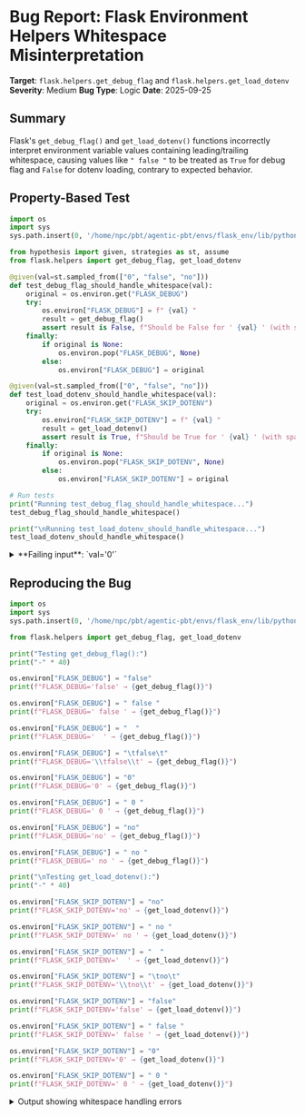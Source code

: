 # Bug Report: Flask Environment Helpers Whitespace Misinterpretation

**Target**: `flask.helpers.get_debug_flag` and `flask.helpers.get_load_dotenv`
**Severity**: Medium
**Bug Type**: Logic
**Date**: 2025-09-25

## Summary

Flask's `get_debug_flag()` and `get_load_dotenv()` functions incorrectly interpret environment variable values containing leading/trailing whitespace, causing values like `" false "` to be treated as `True` for debug flag and `False` for dotenv loading, contrary to expected behavior.

## Property-Based Test

```python
import os
import sys
sys.path.insert(0, '/home/npc/pbt/agentic-pbt/envs/flask_env/lib/python3.13/site-packages')

from hypothesis import given, strategies as st, assume
from flask.helpers import get_debug_flag, get_load_dotenv

@given(val=st.sampled_from(["0", "false", "no"]))
def test_debug_flag_should_handle_whitespace(val):
    original = os.environ.get("FLASK_DEBUG")
    try:
        os.environ["FLASK_DEBUG"] = f" {val} "
        result = get_debug_flag()
        assert result is False, f"Should be False for ' {val} ' (with spaces)"
    finally:
        if original is None:
            os.environ.pop("FLASK_DEBUG", None)
        else:
            os.environ["FLASK_DEBUG"] = original

@given(val=st.sampled_from(["0", "false", "no"]))
def test_load_dotenv_should_handle_whitespace(val):
    original = os.environ.get("FLASK_SKIP_DOTENV")
    try:
        os.environ["FLASK_SKIP_DOTENV"] = f" {val} "
        result = get_load_dotenv()
        assert result is True, f"Should be True for ' {val} ' (with spaces)"
    finally:
        if original is None:
            os.environ.pop("FLASK_SKIP_DOTENV", None)
        else:
            os.environ["FLASK_SKIP_DOTENV"] = original

# Run tests
print("Running test_debug_flag_should_handle_whitespace...")
test_debug_flag_should_handle_whitespace()

print("\nRunning test_load_dotenv_should_handle_whitespace...")
test_load_dotenv_should_handle_whitespace()
```

<details>

<summary>
**Failing input**: `val='0'`
</summary>
```
Running test_debug_flag_should_handle_whitespace...
Traceback (most recent call last):
  File "/home/npc/pbt/agentic-pbt/worker_/10/hypo.py", line 36, in <module>
    test_debug_flag_should_handle_whitespace()
    ~~~~~~~~~~~~~~~~~~~~~~~~~~~~~~~~~~~~~~~~^^
  File "/home/npc/pbt/agentic-pbt/worker_/10/hypo.py", line 9, in test_debug_flag_should_handle_whitespace
    def test_debug_flag_should_handle_whitespace(val):
                   ^^^
  File "/home/npc/pbt/agentic-pbt/envs/flask_env/lib/python3.13/site-packages/hypothesis/core.py", line 2124, in wrapped_test
    raise the_error_hypothesis_found
  File "/home/npc/pbt/agentic-pbt/worker_/10/hypo.py", line 14, in test_debug_flag_should_handle_whitespace
    assert result is False, f"Should be False for ' {val} ' (with spaces)"
           ^^^^^^^^^^^^^^^
AssertionError: Should be False for ' 0 ' (with spaces)
Falsifying example: test_debug_flag_should_handle_whitespace(
    val='0',
)
```
</details>

## Reproducing the Bug

```python
import os
import sys
sys.path.insert(0, '/home/npc/pbt/agentic-pbt/envs/flask_env/lib/python3.13/site-packages')

from flask.helpers import get_debug_flag, get_load_dotenv

print("Testing get_debug_flag():")
print("-" * 40)

os.environ["FLASK_DEBUG"] = "false"
print(f"FLASK_DEBUG='false' → {get_debug_flag()}")

os.environ["FLASK_DEBUG"] = " false "
print(f"FLASK_DEBUG=' false ' → {get_debug_flag()}")

os.environ["FLASK_DEBUG"] = "  "
print(f"FLASK_DEBUG='  ' → {get_debug_flag()}")

os.environ["FLASK_DEBUG"] = "\tfalse\t"
print(f"FLASK_DEBUG='\\tfalse\\t' → {get_debug_flag()}")

os.environ["FLASK_DEBUG"] = "0"
print(f"FLASK_DEBUG='0' → {get_debug_flag()}")

os.environ["FLASK_DEBUG"] = " 0 "
print(f"FLASK_DEBUG=' 0 ' → {get_debug_flag()}")

os.environ["FLASK_DEBUG"] = "no"
print(f"FLASK_DEBUG='no' → {get_debug_flag()}")

os.environ["FLASK_DEBUG"] = " no "
print(f"FLASK_DEBUG=' no ' → {get_debug_flag()}")

print("\nTesting get_load_dotenv():")
print("-" * 40)

os.environ["FLASK_SKIP_DOTENV"] = "no"
print(f"FLASK_SKIP_DOTENV='no' → {get_load_dotenv()}")

os.environ["FLASK_SKIP_DOTENV"] = " no "
print(f"FLASK_SKIP_DOTENV=' no ' → {get_load_dotenv()}")

os.environ["FLASK_SKIP_DOTENV"] = "  "
print(f"FLASK_SKIP_DOTENV='  ' → {get_load_dotenv()}")

os.environ["FLASK_SKIP_DOTENV"] = "\tno\t"
print(f"FLASK_SKIP_DOTENV='\\tno\\t' → {get_load_dotenv()}")

os.environ["FLASK_SKIP_DOTENV"] = "false"
print(f"FLASK_SKIP_DOTENV='false' → {get_load_dotenv()}")

os.environ["FLASK_SKIP_DOTENV"] = " false "
print(f"FLASK_SKIP_DOTENV=' false ' → {get_load_dotenv()}")

os.environ["FLASK_SKIP_DOTENV"] = "0"
print(f"FLASK_SKIP_DOTENV='0' → {get_load_dotenv()}")

os.environ["FLASK_SKIP_DOTENV"] = " 0 "
print(f"FLASK_SKIP_DOTENV=' 0 ' → {get_load_dotenv()}")
```

<details>

<summary>
Output showing whitespace handling errors
</summary>
```
Testing get_debug_flag():
----------------------------------------
FLASK_DEBUG='false' → False
FLASK_DEBUG=' false ' → True
FLASK_DEBUG='  ' → True
FLASK_DEBUG='\tfalse\t' → True
FLASK_DEBUG='0' → False
FLASK_DEBUG=' 0 ' → True
FLASK_DEBUG='no' → False
FLASK_DEBUG=' no ' → True

Testing get_load_dotenv():
----------------------------------------
FLASK_SKIP_DOTENV='no' → True
FLASK_SKIP_DOTENV=' no ' → False
FLASK_SKIP_DOTENV='  ' → False
FLASK_SKIP_DOTENV='\tno\t' → False
FLASK_SKIP_DOTENV='false' → True
FLASK_SKIP_DOTENV=' false ' → False
FLASK_SKIP_DOTENV='0' → True
FLASK_SKIP_DOTENV=' 0 ' → False
```
</details>

## Why This Is A Bug

This bug violates expected behavior because environment variables containing whitespace around common "falsy" values are misinterpreted:

1. **For `get_debug_flag()`**: Values like `" false "`, `" 0 "`, and `" no "` with surrounding whitespace return `True` instead of `False`. This means debug mode could be accidentally enabled in production if the environment variable has whitespace.

2. **For `get_load_dotenv()`**: Values like `" no "`, `" false "`, and `" 0 "` with surrounding whitespace return `False` instead of `True`. This inverts the expected behavior for loading dotenv files.

3. **Whitespace-only values**: Strings containing only whitespace like `"  "` are treated as truthy non-empty values instead of being normalized to empty strings.

The functions check for exact string matches after lowercasing but don't strip whitespace first. When `val.lower()` is called on `" false "`, it produces `" false "` which doesn't match `"false"` in the set `{"0", "false", "no"}`.

## Relevant Context

The bug is located in `/home/npc/pbt/agentic-pbt/envs/flask_env/lib/python3.13/site-packages/flask/helpers.py`:

- `get_debug_flag()` at line 33: `return bool(val and val.lower() not in {"0", "false", "no"})`
- `get_load_dotenv()` at line 48: `return val.lower() in ("0", "false", "no")`

This is particularly problematic in production environments where:
- Environment variables might be loaded from configuration files that inadvertently add whitespace
- Values might be copy-pasted with trailing spaces
- CI/CD systems might add whitespace when setting environment variables
- Docker compose files or Kubernetes configurations might format values with extra spaces

Most robust configuration parsers strip whitespace before parsing boolean-like values to avoid these issues.

## Proposed Fix

```diff
--- a/flask/helpers.py
+++ b/flask/helpers.py
@@ -30,7 +30,7 @@ def get_debug_flag() -> bool:
     :envvar:`FLASK_DEBUG` environment variable. The default is ``False``.
     """
     val = os.environ.get("FLASK_DEBUG")
-    return bool(val and val.lower() not in {"0", "false", "no"})
+    return bool(val and val.strip().lower() not in {"0", "false", "no"})


 def get_load_dotenv(default: bool = True) -> bool:
@@ -45,7 +45,7 @@ def get_load_dotenv(default: bool = True) -> bool:
     if not val:
         return default

-    return val.lower() in ("0", "false", "no")
+    return val.strip().lower() in ("0", "false", "no")
```